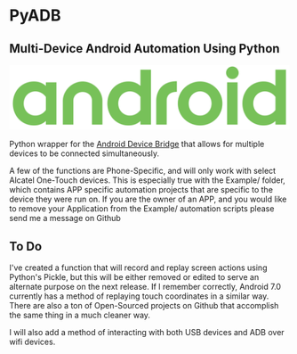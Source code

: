 # PyADB 

## Multi-Device Android Automation Using Python

[![N|Solid](android.png)](#)



Python wrapper for the [Android Device Bridge](https://developer.android.com/studio/command-line/adb.html) that allows for multiple devices to be connected simultaneously.  

A few of the functions are Phone-Specific, and will only work with select Alcatel One-Touch devices.  This is especially true with the Example/ folder, which contains APP specific automation projects that are specific to the device they were run on.  If you are the owner of an APP, and you would like to remove your Application from the Example/ automation scripts please send me a message on Github

## To Do

I've created a function that will record and replay screen actions using Python's Pickle, but this will be either removed or edited to serve an alternate purpose on the next release.  If I remember correctly, Android 7.0 currently has a method of replaying touch coordinates in a similar way.  There are also a ton of Open-Sourced projects on Github that accomplish the same thing in a much cleaner way.

I will also add a method of interacting with both USB devices and ADB over wifi devices.  
